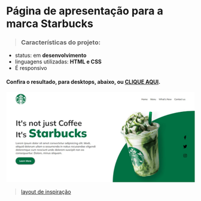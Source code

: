 # Página de apresentação para a marca Starbucks

> ### Características do projeto:

* status: em **desenvolvimento**
* linguagens utilizadas: **HTML e CSS**
* É responsivo

#### Confira o resultado, para desktops, abaixo, ou <a href="anadiasc.github.io/starbucks/" target="_blank">CLIQUE AQUI</a>.

![Resultado](imagens/screenshot.jpg)

> <a href="https://morioh.com/p/bda6ce16b5d8" target="_blank">layout de inspiração</a>